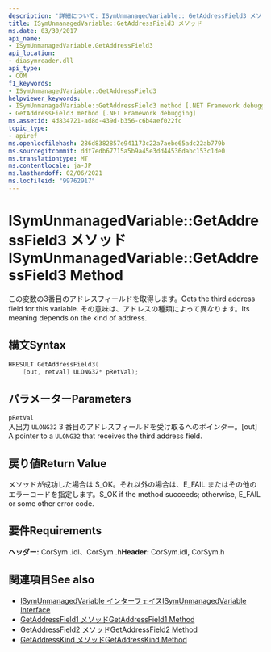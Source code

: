 ```yaml
---
description: '詳細について: ISymUnmanagedVariable:: GetAddressField3 メソッド'
title: ISymUnmanagedVariable::GetAddressField3 メソッド
ms.date: 03/30/2017
api_name:
- ISymUnmanagedVariable.GetAddressField3
api_location:
- diasymreader.dll
api_type:
- COM
f1_keywords:
- ISymUnmanagedVariable::GetAddressField3
helpviewer_keywords:
- ISymUnmanagedVariable::GetAddressField3 method [.NET Framework debugging]
- GetAddressField3 method [.NET Framework debugging]
ms.assetid: 4d834721-ad8d-439d-b356-c6b4aef022fc
topic_type:
- apiref
ms.openlocfilehash: 286d8382857e941173c22a7aebe65adc22ab779b
ms.sourcegitcommit: ddf7edb67715a5b9a45e3dd44536dabc153c1de0
ms.translationtype: MT
ms.contentlocale: ja-JP
ms.lasthandoff: 02/06/2021
ms.locfileid: "99762917"
---
```

# <a name="isymunmanagedvariablegetaddressfield3-method"></a><span data-ttu-id="16bfe-103">ISymUnmanagedVariable::GetAddressField3 メソッド</span><span class="sxs-lookup"><span data-stu-id="16bfe-103">ISymUnmanagedVariable::GetAddressField3 Method</span></span>

<span data-ttu-id="16bfe-104">この変数の3番目のアドレスフィールドを取得します。</span><span class="sxs-lookup"><span data-stu-id="16bfe-104">Gets the third address field for this variable.</span></span> <span data-ttu-id="16bfe-105">その意味は、アドレスの種類によって異なります。</span><span class="sxs-lookup"><span data-stu-id="16bfe-105">Its meaning depends on the kind of address.</span></span>  
  
## <a name="syntax"></a><span data-ttu-id="16bfe-106">構文</span><span class="sxs-lookup"><span data-stu-id="16bfe-106">Syntax</span></span>  
  
```cpp  
HRESULT GetAddressField3(  
    [out, retval] ULONG32* pRetVal);  
```  
  
## <a name="parameters"></a><span data-ttu-id="16bfe-107">パラメーター</span><span class="sxs-lookup"><span data-stu-id="16bfe-107">Parameters</span></span>  

 `pRetVal`  
 <span data-ttu-id="16bfe-108">入出力 `ULONG32` 3 番目のアドレスフィールドを受け取るへのポインター。</span><span class="sxs-lookup"><span data-stu-id="16bfe-108">[out] A pointer to a `ULONG32` that receives the third address field.</span></span>  
  
## <a name="return-value"></a><span data-ttu-id="16bfe-109">戻り値</span><span class="sxs-lookup"><span data-stu-id="16bfe-109">Return Value</span></span>  

 <span data-ttu-id="16bfe-110">メソッドが成功した場合は S_OK。それ以外の場合は、E_FAIL またはその他のエラーコードを指定します。</span><span class="sxs-lookup"><span data-stu-id="16bfe-110">S_OK if the method succeeds; otherwise, E_FAIL or some other error code.</span></span>  
  
## <a name="requirements"></a><span data-ttu-id="16bfe-111">要件</span><span class="sxs-lookup"><span data-stu-id="16bfe-111">Requirements</span></span>  

 <span data-ttu-id="16bfe-112">**ヘッダー:** CorSym .idl、CorSym .h</span><span class="sxs-lookup"><span data-stu-id="16bfe-112">**Header:** CorSym.idl, CorSym.h</span></span>  
  
## <a name="see-also"></a><span data-ttu-id="16bfe-113">関連項目</span><span class="sxs-lookup"><span data-stu-id="16bfe-113">See also</span></span>

- [<span data-ttu-id="16bfe-114">ISymUnmanagedVariable インターフェイス</span><span class="sxs-lookup"><span data-stu-id="16bfe-114">ISymUnmanagedVariable Interface</span></span>](isymunmanagedvariable-interface.md)
- [<span data-ttu-id="16bfe-115">GetAddressField1 メソッド</span><span class="sxs-lookup"><span data-stu-id="16bfe-115">GetAddressField1 Method</span></span>](isymunmanagedvariable-getaddressfield1-method.md)
- [<span data-ttu-id="16bfe-116">GetAddressField2 メソッド</span><span class="sxs-lookup"><span data-stu-id="16bfe-116">GetAddressField2 Method</span></span>](isymunmanagedvariable-getaddressfield2-method.md)
- [<span data-ttu-id="16bfe-117">GetAddressKind メソッド</span><span class="sxs-lookup"><span data-stu-id="16bfe-117">GetAddressKind Method</span></span>](isymunmanagedvariable-getaddresskind-method.md)
